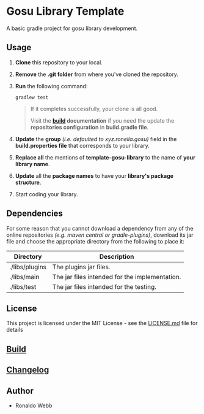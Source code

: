 # Gosu Library Template

A basic gradle project for gosu library development.

## Usage

1. **Clone** this repository to your local.

2. **Remove** the **.git folder** from where you've cloned the repository.

3. **Run** the following command:

   ```
   gradlew test
   ```

   > If it completes successfully, your clone is all good. 
   >
   > Visit the **[build](BUILD.md) documentation** if you need the update the **repositories configuration** in **build.gradle file**.
   
4. **Update** the **group** *(i.e. defaulted to xyz.ronella.gosu)* field in the **build.properties file** that corresponds to your library.

5. **Replace all** the mentions of **template-gosu-library** to the name of **your library name**.

6. **Update** all the **package names** to have your **library's package structure**.

7. Start coding your library.


## Dependencies
For some reason that you cannot download a dependency from any of the online repositories *(e.g. maven central or gradle-plugins)*, download its jar file and choose the appropriate directory from the following to place it:

| Directory      | Description                                    |
| -------------- | ---------------------------------------------- |
| ./libs/plugins | The plugins jar files.                         |
| ./libs/main    | The jar files intended for the implementation. |
| ./libs/test    | The jar files intended for the testing.        |

## License

This project is licensed under the MIT License - see the [LICENSE.md](LICENSE.md) file for details

## [Build](BUILD.md)

## [Changelog](CHANGELOG.md)

## Author

* Ronaldo Webb
